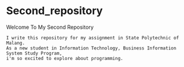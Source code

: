 # Second_repository

Welcome To My Second Repository

    I write this repository for my assignment in State Polytechnic of Malang.
    As a new student in Information Technology, Business Information System Study Program, 
    i'm so excited to explore about programming.